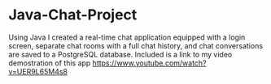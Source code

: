 # Java-Chat-Project
Using Java I created a real-time chat application equipped with a login screen, separate chat rooms with a full chat history, and chat conversations are saved to a PostgreSQL database. 
Included is a link to my video demostration of this app
https://www.youtube.com/watch?v=UER9L65M4s8
